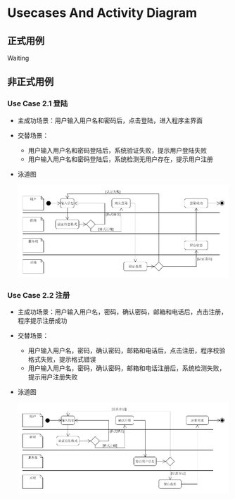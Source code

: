 # Usecases And Activity Diagram

## 正式用例

Waiting

## 非正式用例

### Use Case 2.1 登陆

- 主成功场景：用户输入用户名和密码后，点击登陆，进入程序主界面
- 交替场景：
  - 用户输入用户名和密码登陆后，系统验证失败，提示用户登陆失败
  - 用户输入用户名和密码登陆后，系统检测无用户存在，提示用户注册

- 泳道图

  ![login](../../assets/srs/login.png)

### Use Case 2.2 注册

- 主成功场景：用户输入用户名，密码，确认密码，邮箱和电话后，点击注册，程序提示注册成功
- 交替场景：
  - 用户输入用户名，密码，确认密码，邮箱和电话后，点击注册，程序校验格式失败，提示格式错误
  - 用户输入用户名，密码，确认密码，邮箱和电话注册后，系统检测失败，提示用户注册失败

- 泳道图

  ![registry](../../assets/srs/registry.png)